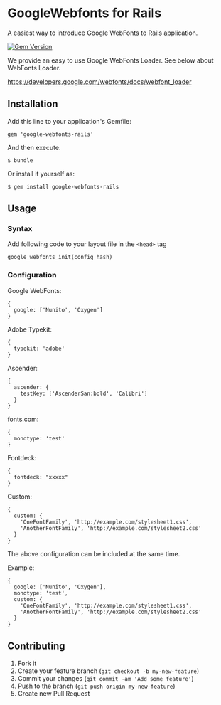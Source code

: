# GoogleWebfonts for Rails

A easiest way to introduce Google WebFonts to Rails application.

[![Gem Version](https://badge.fury.io/rb/google-webfonts-rails.png)](http://badge.fury.io/rb/google-webfonts-rails)

We provide an easy to use Google WebFonts Loader. See below about WebFonts Loader.

<https://developers.google.com/webfonts/docs/webfont_loader>

## Installation

Add this line to your application's Gemfile:

    gem 'google-webfonts-rails'

And then execute:

    $ bundle

Or install it yourself as:

    $ gem install google-webfonts-rails

## Usage

### Syntax

Add following code to your layout file in the `<head>` tag

    google_webfonts_init(config hash)

### Configuration

Google WebFonts:

    {
      google: ['Nunito', 'Oxygen']
    }

Adobe Typekit:

    {
      typekit: 'adobe'
    }

Ascender:

    {
      ascender: {
        testKey: ['AscenderSan:bold', 'Calibri']
      }
    }

fonts.com:

    {
      monotype: 'test'
    }

Fontdeck:

    {
      fontdeck: "xxxxx"
    }

Custom:

    {
      custom: {
        'OneFontFamily', 'http://example.com/stylesheet1.css',
        'AnotherFontFamily', 'http://example.com/stylesheet2.css'
      }
    }

The above configuration can be included at the same time.

Example:

    {
      google: ['Nunito', 'Oxygen'],
      monotype: 'test',
      custom: {
        'OneFontFamily', 'http://example.com/stylesheet1.css',
        'AnotherFontFamily', 'http://example.com/stylesheet2.css'
      }
    }

## Contributing

1. Fork it
2. Create your feature branch (`git checkout -b my-new-feature`)
3. Commit your changes (`git commit -am 'Add some feature'`)
4. Push to the branch (`git push origin my-new-feature`)
5. Create new Pull Request
